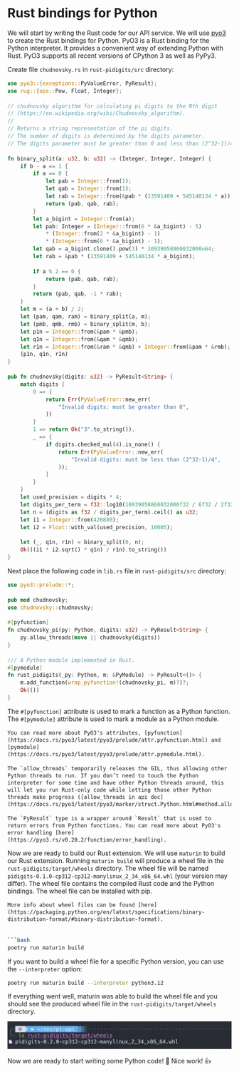 # Rust bindings for Python

We will start by writing the Rust code for our API service. We will use [pyo3](https://pyo3.rs) to create the Rust bindings for Python. PyO3 is a Rust binding for the Python interpreter. It provides a convenient way of extending Python with Rust. PyO3 supports all recent versions of CPython 3 as well as PyPy3.

Create file `chudnovsky.rs` in `rust-pidigits/src` directory:

```rust
use pyo3::{exceptions::PyValueError, PyResult};
use rug::{ops::Pow, Float, Integer};

// chudnovsky algorithm for calculating pi digits to the Nth digit 
// (https://en.wikipedia.org/wiki/Chudnovsky_algorithm). 
//
// Returns a string representation of the pi digits. 
// The number of digits is determined by the digits parameter. 
// The digits parameter must be greater than 0 and less than (2^32-1)/4.

fn binary_split(a: u32, b: u32) -> (Integer, Integer, Integer) {
    if b - a == 1 {
        if a == 0 {
            let pab = Integer::from(1);
            let qab = Integer::from(1);
            let rab = Integer::from(&pab * (13591409 + 545140134 * a));
            return (pab, qab, rab);
        }
        let a_bigint = Integer::from(a);
        let pab: Integer = (Integer::from(6 * &a_bigint) - 5)
            * (Integer::from(2 * &a_bigint) - 1)
            * (Integer::from(6 * &a_bigint) - 1);
        let qab = a_bigint.clone().pow(3) * 10939058860032000u64;
        let rab = &pab * (13591409 + 545140134 * a_bigint);

        if a % 2 == 0 {
            return (pab, qab, rab);
        }
        return (pab, qab, -1 * rab);
    }
    let m = (a + b) / 2;
    let (pam, qam, ram) = binary_split(a, m);
    let (pmb, qmb, rmb) = binary_split(m, b);
    let p1n = Integer::from(&pam * &pmb);
    let q1n = Integer::from(&qam * &qmb);
    let r1n = Integer::from(&ram * &qmb) + Integer::from(&pam * &rmb);
    (p1n, q1n, r1n)
}

pub fn chudnovsky(digits: u32) -> PyResult<String> {
    match digits {
        0 => {
            return Err(PyValueError::new_err(
                "Invalid digits: must be greater than 0",
            ))
        }
        1 => return Ok("3".to_string()),
        _ => {
            if digits.checked_mul(4).is_none() {
                return Err(PyValueError::new_err(
                    "Invalid digits: must be less than (2^32-1)/4",
                ));
            }
        }
    }
    let used_precision = digits * 4;
    let digits_per_term = f32::log10(10939058860032000f32 / 6f32 / 2f32 / 6f32);
    let n = (digits as f32 / digits_per_term).ceil() as u32;
    let i1 = Integer::from(426880);
    let i2 = Float::with_val(used_precision, 10005);

    let (_, q1n, r1n) = binary_split(0, n);
    Ok(((i1 * i2.sqrt() * q1n) / r1n).to_string())
}
```

Next place the following code in `lib.rs` file in `rust-pidigits/src` directory:

```rust
use pyo3::prelude::*;

pub mod chudnovsky;
use chudnovsky::chudnovsky;

#[pyfunction]
fn chudnovsky_pi(py: Python, digits: u32) -> PyResult<String> {
    py.allow_threads(move || chudnovsky(digits))
}

/// A Python module implemented in Rust.
#[pymodule]
fn rust_pidigits(_py: Python, m: &PyModule) -> PyResult<()> {
    m.add_function(wrap_pyfunction!(chudnovsky_pi, m)?)?;
    Ok(())
}
```

The `#[pyfunction]` attribute is used to mark a function as a Python function. The `#[pymodule]` attribute is used to mark a module as a Python module.

```admonish info title="_PyO3 Attributes_"
You can read more about PyO3's attributes, [pyfunction](https://docs.rs/pyo3/latest/pyo3/prelude/attr.pyfunction.html) and [pymodule](https://docs.rs/pyo3/latest/pyo3/prelude/attr.pymodule.html).

The `allow_threads` temporarily releases the GIL, thus allowing other Python threads to run. If you don’t need to touch the Python interpreter for some time and have other Python threads around, this will let you run Rust-only code while letting those other Python threads make progress ([allow_threads in api doc](https://docs.rs/pyo3/latest/pyo3/marker/struct.Python.html#method.allow_threads)).

The `PyResult` type is a wrapper around `Result` that is used to return errors from Python functions. You can read more about PyO3's error handling [here](https://pyo3.rs/v0.20.2/function/error_handling).
```

Now we are ready to build our Rust extension. We will use `maturin` to build our Rust extension. Running `maturin build` will produce a wheel file in the `rust-pidigits/target/wheels` directory. The wheel file will be named `pidigits-0.1.0-cp312-cp312-manylinux_2_34_x86_64.whl` (your version may differ). The wheel file contains the compiled Rust code and the Python bindings. The wheel file can be installed with pip. 

```admonish info title="Wheel Files"
More info about wheel files can be found [here](https://packaging.python.org/en/latest/specifications/binary-distribution-format/#binary-distribution-format).
```

```bash

```bash
poetry run maturin build
```

If you want to build a wheel file for a specific Python version, you can use the `--interpreter` option:

```bash
poetry run maturin build --interpreter python3.12
```

If everything went well, maturin was able to build the wheel file and you should see the produced wheel file in the `rust-pidigits/target/wheels` directory.

![image](../images/wheel.png)

Now we are ready to start writing some Python code! 🎉 Nice work! 👍
